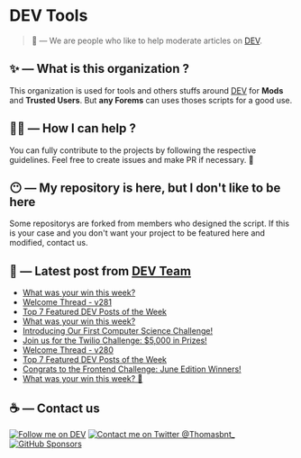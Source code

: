 # DEV Tools

> 🔧 — We are people who like to help moderate articles on [DEV](https://dev.to).

## ✨ — What is this organization ?

This organization is used for tools and others stuffs around [DEV](https://dev.to) for **Mods** and **Trusted Users**. But __any Forems__ can uses thoses scripts for a good use.


## 💪🏼 — How I can help ?

You can fully contribute to the projects by following the respective guidelines. Feel free to create issues and make PR if necessary. 🎉

## 😶 — My repository is here, but I don't like to be here

Some repositorys are forked from members who designed the script. If this is your case and you don't want your project to be featured here and modified, contact us.

## 📝 — Latest post from [DEV Team](https://dev.to/devteam)

<!-- BLOG-POST-LIST:START -->
- [What was your win this week?](https://dev.to/devteam/what-was-your-win-this-week-mj)
- [Welcome Thread - v281](https://dev.to/devteam/welcome-thread-v281-5fc7)
- [Top 7 Featured DEV Posts of the Week](https://dev.to/devteam/top-7-featured-dev-posts-of-the-week-1368)
- [What was your win this week?](https://dev.to/devteam/what-was-your-win-this-week-5116)
- [Introducing Our First Computer Science Challenge!](https://dev.to/devteam/introducing-our-first-computer-science-challenge-hp2)
- [Join us for the Twilio Challenge: $5,000 in Prizes!](https://dev.to/devteam/join-us-for-the-twilio-challenge-5000-in-prizes-4fdi)
- [Welcome Thread - v280](https://dev.to/devteam/welcome-thread-v280-1mmp)
- [Top 7 Featured DEV Posts of the Week](https://dev.to/devteam/top-7-featured-dev-posts-of-the-week-3dk1)
- [Congrats to the Frontend Challenge: June Edition Winners!](https://dev.to/devteam/congrats-to-the-frontend-challenge-june-edition-winners-26kd)
- [What was your win this week? 🙌](https://dev.to/devteam/what-was-your-win-this-week-5ep8)
<!-- BLOG-POST-LIST:END -->


## ☕ — Contact us

[![Follow me on DEV](https://img.shields.io/badge/dev.to-%2308090A.svg?&style=for-the-badge&logo=dev.to&logoColor=white&alt=devto)](https://dev.to/thomasbnt)
[![Contact me on Twitter @Thomasbnt_](https://img.shields.io/badge/Contact%20me%20on%20Twitter-%231DA1F2.svg?&style=for-the-badge&logo=twitter&logoColor=white&alt=twitter)](https://twitter.com/messages/1142357270-1142357270?text=Hello,%20I%20contact%20you%20from%20devtotools%20&recipient_id=1142357270) [![GitHub Sponsors](https://img.shields.io/badge/Sponsor%20me-%23EA54AE.svg?&style=for-the-badge&logo=github-sponsors&logoColor=white)](https://github.com/sponsors/thomasbnt)


